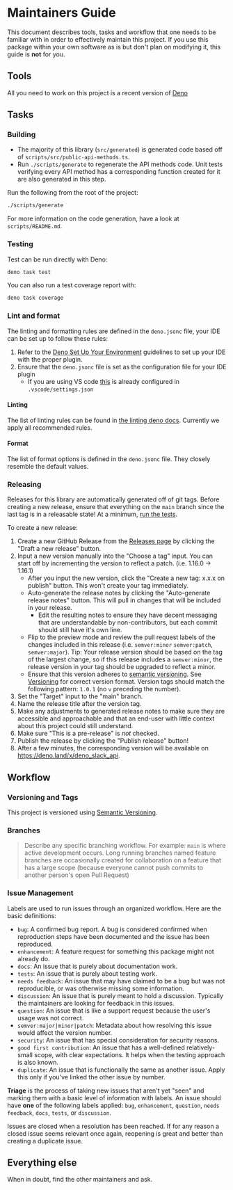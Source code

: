 # Maintainers Guide

This document describes tools, tasks and workflow that one needs to be familiar
with in order to effectively maintain this project. If you use this package
within your own software as is but don't plan on modifying it, this guide is
**not** for you.

## Tools

All you need to work on this project is a recent version of
[Deno](https://deno.land/)

## Tasks

### Building

- The majority of this library (`src/generated`) is generated code based off of
  `scripts/src/public-api-methods.ts`.
- Run `./scripts/generate` to regenerate the API methods code. Unit tests
  verifying every API method has a corresponding function created for it are
  also generated in this step.

Run the following from the root of the project:

```zsh
./scripts/generate
```

For more information on the code generation, have a look at `scripts/README.md`.

### Testing

Test can be run directly with Deno:

```zsh
deno task test
```

You can also run a test coverage report with:

```zsh
deno task coverage
```

### Lint and format

The linting and formatting rules are defined in the `deno.jsonc` file, your IDE
can be set up to follow these rules:

1. Refer to the
   [Deno Set Up Your Environment](https://deno.land/manual/getting_started/setup_your_environment)
   guidelines to set up your IDE with the proper plugin.
2. Ensure that the `deno.jsonc` file is set as the configuration file for your
   IDE plugin
   - If you are using VS code
     [this](https://deno.land/manual/references/vscode_deno#using-a-configuration-file)
     is already configured in `.vscode/settings.json`

#### Linting

The list of linting rules can be found in
[the linting deno docs](https://lint.deno.land/). Currently we apply all
recommended rules.

#### Format

The list of format options is defined in the `deno.jsonc` file. They closely
resemble the default values.

### Releasing

Releases for this library are automatically generated off of git tags. Before
creating a new release, ensure that everything on the `main` branch since the
last tag is in a releasable state! At a minimum, [run the tests](#testing).

To create a new release:

1. Create a new GitHub Release from the
   [Releases page](https://github.com/slackapi/deno-slack-api/releases) by
   clicking the "Draft a new release" button.
2. Input a new version manually into the "Choose a tag" input. You can start off
   by incrementing the version to reflect a patch. (i.e. 1.16.0 -> 1.16.1)
   - After you input the new version, click the "Create a new tag: x.x.x on
     publish" button. This won't create your tag immediately.
   - Auto-generate the release notes by clicking the "Auto-generate release
     notes" button. This will pull in changes that will be included in your
     release.
     - Edit the resulting notes to ensure they have decent messaging that are
       understandable by non-contributors, but each commit should still have
       it's own line.
   - Flip to the preview mode and review the pull request labels of the changes
     included in this release (i.e. `semver:minor` `semver:patch`,
     `semver:major`). Tip: Your release version should be based on the tag of
     the largest change, so if this release includes a `semver:minor`, the
     release version in your tag should be upgraded to reflect a minor.
   - Ensure that this version adheres to [semantic versioning][semver]. See
     [Versioning](#versioning-and-tags) for correct version format. Version tags
     should match the following pattern: `1.0.1` (no `v` preceding the number).
3. Set the "Target" input to the "main" branch.
4. Name the release title after the version tag.
5. Make any adjustments to generated release notes to make sure they are
   accessible and approachable and that an end-user with little context about
   this project could still understand.
6. Make sure "This is a pre-release" is _not_ checked.
7. Publish the release by clicking the "Publish release" button!
8. After a few minutes, the corresponding version will be available on
   <https://deno.land/x/deno_slack_api>.

## Workflow

### Versioning and Tags

This project is versioned using [Semantic Versioning][semver].

### Branches

> Describe any specific branching workflow. For example: `main` is where active
> development occurs. Long running branches named feature branches are
> occasionally created for collaboration on a feature that has a large scope
> (because everyone cannot push commits to another person's open Pull Request)

### Issue Management

Labels are used to run issues through an organized workflow. Here are the basic
definitions:

- `bug`: A confirmed bug report. A bug is considered confirmed when reproduction
  steps have been documented and the issue has been reproduced.
- `enhancement`: A feature request for something this package might not already
  do.
- `docs`: An issue that is purely about documentation work.
- `tests`: An issue that is purely about testing work.
- `needs feedback`: An issue that may have claimed to be a bug but was not
  reproducible, or was otherwise missing some information.
- `discussion`: An issue that is purely meant to hold a discussion. Typically
  the maintainers are looking for feedback in this issues.
- `question`: An issue that is like a support request because the user's usage
  was not correct.
- `semver:major|minor|patch`: Metadata about how resolving this issue would
  affect the version number.
- `security`: An issue that has special consideration for security reasons.
- `good first contribution`: An issue that has a well-defined relatively-small
  scope, with clear expectations. It helps when the testing approach is also
  known.
- `duplicate`: An issue that is functionally the same as another issue. Apply
  this only if you've linked the other issue by number.

**Triage** is the process of taking new issues that aren't yet "seen" and
marking them with a basic level of information with labels. An issue should have
**one** of the following labels applied: `bug`, `enhancement`, `question`,
`needs feedback`, `docs`, `tests`, or `discussion`.

Issues are closed when a resolution has been reached. If for any reason a closed
issue seems relevant once again, reopening is great and better than creating a
duplicate issue.

## Everything else

When in doubt, find the other maintainers and ask.

[semver]: http://semver.org/
